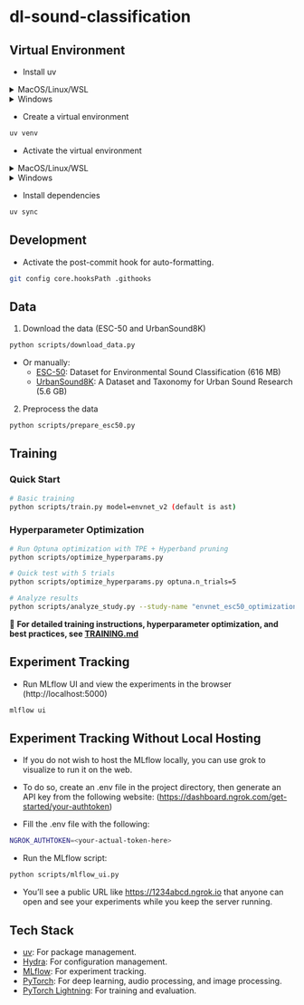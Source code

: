 # dl-sound-classification

## Virtual Environment

- Install uv

<details>
  <summary>MacOS/Linux/WSL</summary>

  ```bash
  curl -LsSf https://astral.sh/uv/install.sh | sh
  ```
</details>
<details>
  <summary>Windows</summary>

  ```powershell
  powershell -ExecutionPolicy ByPass -c "irm https://astral.sh/uv/install.ps1 | iex"
  ```
</details>

- Create a virtual environment

```bash
uv venv
```

- Activate the virtual environment

<details>
  <summary>MacOS/Linux/WSL</summary>

  ```bash
source .venv/bin/activate
  ```
</details>
<details>
  <summary>Windows</summary>

  ```powershell
.venv\Scripts\activate
  ```
</details>

- Install dependencies

```bash
uv sync
```

## Development

- Activate the post-commit hook for auto-formatting.

```bash
git config core.hooksPath .githooks
```

## Data

1. Download the data (ESC-50 and UrbanSound8K)

```bash
python scripts/download_data.py
```

- Or manually:
  - [ESC-50](https://github.com/karolpiczak/ESC-50): Dataset for Environmental Sound Classification (616 MB)
  - [UrbanSound8K](https://urbansounddataset.weebly.com/urbansound8k.html): A Dataset and Taxonomy for Urban Sound Research (5.6 GB)


2. Preprocess the data

```bash
python scripts/prepare_esc50.py
```


## Training

### Quick Start
```bash
# Basic training
python scripts/train.py model=envnet_v2 (default is ast)
```

### Hyperparameter Optimization
```bash
# Run Optuna optimization with TPE + Hyperband pruning
python scripts/optimize_hyperparams.py

# Quick test with 5 trials
python scripts/optimize_hyperparams.py optuna.n_trials=5

# Analyze results
python scripts/analyze_study.py --study-name "envnet_esc50_optimization_v1" --plots
```

📖 **For detailed training instructions, hyperparameter optimization, and best practices, see [TRAINING.md](TRAINING.md)**

## Experiment Tracking

- Run MLflow UI and view the experiments in the browser (http://localhost:5000)

```bash
mlflow ui
```

## Experiment Tracking Without Local Hosting

- If you do not wish to host the MLflow locally, you can use grok to visualize to run it on the web.

- To do so, create an .env file in the project directory, then generate an API key from the following website: (https://dashboard.ngrok.com/get-started/your-authtoken)

- Fill the .env file with the following:

```bash
NGROK_AUTHTOKEN=<your-actual-token-here>
```

- Run the MLflow script:

```bash
python scripts/mlflow_ui.py
```

- You’ll see a public URL like https://1234abcd.ngrok.io that anyone can open and see your experiments while you keep the server running.

## Tech Stack

- [uv](https://docs.astral.sh/uv/): For package management.
- [Hydra](https://hydra.cc/): For configuration management.
- [MLflow](https://mlflow.org/): For experiment tracking.
- [PyTorch](https://pytorch.org/): For deep learning, audio processing, and image processing.
- [PyTorch Lightning](https://pytorch-lightning.readthedocs.io/en/stable/): For training and evaluation.